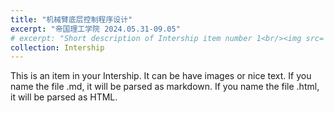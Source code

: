 ```yaml
---
title: "机械臂底层控制程序设计"
excerpt: "帝国理工学院 2024.05.31-09.05"
# excerpt: "Short description of Intership item number 1<br/><img src='/images/500x300.png'>"
collection: Intership
---
```


This is an item in your Intership. It can be have images or nice text. If you name the file .md, it will be parsed as markdown. If you name the file .html, it will be parsed as HTML. 
